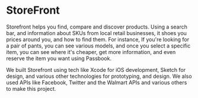 # StoreFront

Storefront helps you find, compare and discover products. Using a search bar, and information about SKUs from local retail businesses, it shoes you prices around you, and how to find them. For instance, If you're looking for a pair of pants, you can see various models, and once you select a specific item, you can see where it's cheaper, get more information, and even reserve the item you want using Passbook.

We built Storefront using tech like Xcode for iOS development, Sketch for design, and various other technologies for prototyping, and design. We also used APIs like Facebook, Twitter and the Walmart APIs and various others to make this project.
